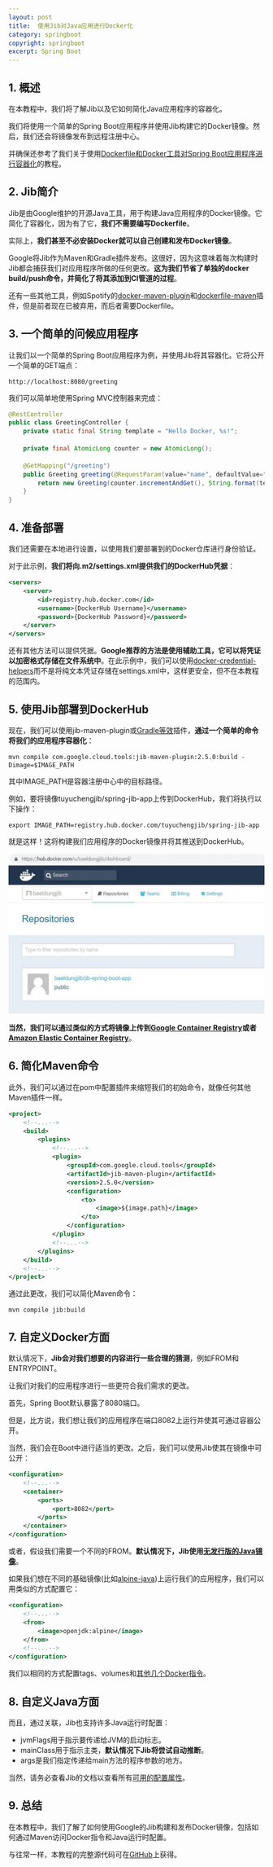 ```yaml
---
layout: post
title:  使用Jib对Java应用进行Docker化
category: springboot
copyright: springboot
excerpt: Spring Boot
---
```


## 1. 概述

在本教程中，我们将了解Jib以及它如何简化Java应用程序的容器化。

我们将使用一个简单的Spring Boot应用程序并使用Jib构建它的Docker镜像。然后，我们还会将镜像发布到远程注册中心。

并确保还参考了我们关于使用[Dockerfile和Docker工具对Spring Boot应用程序进行容器化](https://www.baeldung.com/dockerizing-spring-boot-application)的教程。

## 2. Jib简介

Jib是由Google维护的开源Java工具，用于构建Java应用程序的Docker镜像。它简化了容器化，因为有了它，**我们不需要编写Dockerfile**。

实际上，**我们甚至不必安装Docker就可以自己创建和发布Docker镜像**。

Google将Jib作为Maven和Gradle插件发布。这很好，因为这意味着每次构建时Jib都会捕获我们对应用程序所做的任何更改。**这为我们节省了单独的docker build/push命令，并简化了将其添加到CI管道的过程**。

还有一些其他工具，例如Spotify的[docker-maven-plugin](https://github.com/spotify/docker-maven-plugin)和[dockerfile-maven](https://github.com/spotify/dockerfile-maven)插件，但是前者现在已被弃用，而后者需要Dockerfile。

## 3. 一个简单的问候应用程序

让我们以一个简单的Spring Boot应用程序为例，并使用Jib将其容器化。它将公开一个简单的GET端点：

```text
http://localhost:8080/greeting
```

我们可以简单地使用Spring MVC控制器来完成：

```java
@RestController
public class GreetingController {
    private static final String template = "Hello Docker, %s!";
    
    private final AtomicLong counter = new AtomicLong();

    @GetMapping("/greeting")
    public Greeting greeting(@RequestParam(value="name", defaultValue="World") String name) {
        return new Greeting(counter.incrementAndGet(), String.format(template, name));
    }
}
```

## 4. 准备部署

我们还需要在本地进行设置，以使用我们要部署到的Docker仓库进行身份验证。

对于此示例，**我们将向.m2/settings.xml提供我们的DockerHub凭据**：

```xml
<servers>
    <server>
        <id>registry.hub.docker.com</id>
        <username>{DockerHub Username}</username>
        <password>{DockerHub Password}</password>
    </server>
</servers>
```

还有其他方法可以提供凭据。**Google推荐的方法是使用辅助工具，它可以将凭证以加密格式存储在文件系统中**。在此示例中，我们可以使用[docker-credential-helpers](https://github.com/docker/docker-credential-helpers#available-programs)而不是将纯文本凭证存储在settings.xml中，这样更安全，但不在本教程的范围内。

## 5. 使用Jib部署到DockerHub

现在，我们可以使用jib-maven-plugin或[Gradle等效](https://github.com/GoogleContainerTools/jib/tree/master/jib-gradle-plugin)插件，**通过一个简单的命令将我们的应用程序容器化**：

```shell
mvn compile com.google.cloud.tools:jib-maven-plugin:2.5.0:build -Dimage=$IMAGE_PATH
```

其中IMAGE_PATH是容器注册中心中的目标路径。

例如，要将镜像tuyuchengjib/spring-jib-app上传到DockerHub，我们将执行以下操作：

```shell
export IMAGE_PATH=registry.hub.docker.com/tuyuchengjib/spring-jib-app
```

就是这样！这将构建我们应用程序的Docker镜像并将其推送到DockerHub。

![](/assets/images/2023/springboot/springbootjib01.png)

**当然，我们可以通过类似的方式将镜像上传到[Google Container Registry](https://cloud.google.com/container-registry/)或者[Amazon Elastic Container Registry](https://aws.amazon.com/ecr/)**。

## 6. 简化Maven命令

此外，我们可以通过在pom中配置插件来缩短我们的初始命令，就像任何其他Maven插件一样。

```xml
<project>
    <!--...-->
    <build>
        <plugins>
            <!--...-->
            <plugin>
                <groupId>com.google.cloud.tools</groupId>
                <artifactId>jib-maven-plugin</artifactId>
                <version>2.5.0</version>
                <configuration>
                    <to>
                        <image>${image.path}</image>
                    </to>
                </configuration>
            </plugin>
            <!--...-->
        </plugins>
    </build>
    <!--...-->
</project>
```

通过此更改，我们可以简化Maven命令：

```shell
mvn compile jib:build
```

## 7. 自定义Docker方面

默认情况下，**Jib会对我们想要的内容进行一些合理的猜测**，例如FROM和ENTRYPOINT。

让我们对我们的应用程序进行一些更符合我们需求的更改。

首先，Spring Boot默认暴露了8080端口。

但是，比方说，我们想让我们的应用程序在端口8082上运行并使其可通过容器公开。

当然，我们会在Boot中进行适当的更改。之后，我们可以使用Jib使其在镜像中可公开：

```xml
<configuration>
    <!--...-->
    <container>
        <ports>
            <port>8082</port>
        </ports>
    </container>
</configuration>
```

或者，假设我们需要一个不同的FROM。**默认情况下，Jib使用[无发行版的Java镜像](https://github.com/GoogleContainerTools/distroless/tree/master/java)**。

如果我们想在不同的基础镜像(比如[alpine-java](https://hub.docker.com/r/anapsix/alpine-java/))上运行我们的应用程序，我们可以用类似的方式配置它：

```xml
<configuration>
    <!--...-->
    <from>
        <image>openjdk:alpine</image>
    </from>
    <!--...-->
</configuration>
```

我们以相同的方式配置tags、volumes和[其他几个Docker指令](https://github.com/GoogleContainerTools/jib/tree/master/jib-maven-plugin#extended-usage)。

## 8. 自定义Java方面

而且，通过关联，Jib也支持许多Java运行时配置：

-   jvmFlags用于指示要传递给JVM的启动标志。
-   mainClass用于指示主类，**默认情况下Jib将尝试自动推断**。
-   args是我们指定传递给main方法的程序参数的地方。

当然，请务必查看Jib的文档以查看所有[可用的配置属性](https://github.com/GoogleContainerTools/jib/tree/master/jib-maven-plugin)。

## 9. 总结

在本教程中，我们了解了如何使用Google的Jib构建和发布Docker镜像，包括如何通过Maven访问Docker指令和Java运行时配置。

与往常一样，本教程的完整源代码可在[GitHub](https://github.com/tuyucheng7/taketoday-tutorial4j/tree/master/spring-boot-modules/spring-boot-jib)上获得。